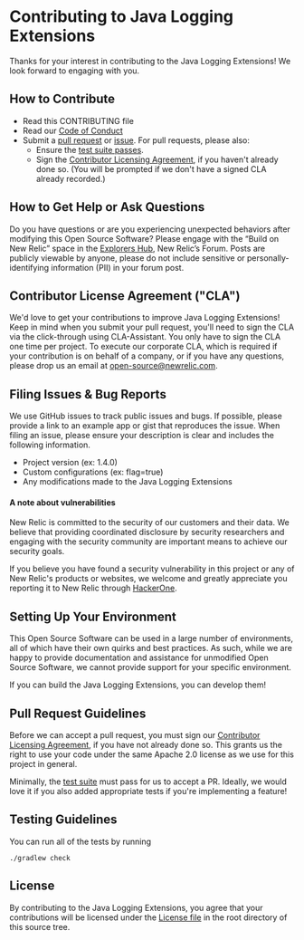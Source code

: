 # Contributing to Java Logging Extensions
Thanks for your interest in contributing to the Java Logging Extensions! We look forward to engaging with you.

## How to Contribute
* Read this CONTRIBUTING file
* Read our [Code of Conduct](https://opensource.newrelic.com/code-of-conduct/)
* Submit a [pull request](#pull-request-guidelines) or [issue](#filing-issues--bug-reports). For pull requests, please also:
    * Ensure the [test suite passes](#testing-guidelines).
    * Sign the [Contributor Licensing Agreement](#contributor-license-agreement-cla), if you haven't already done so. (You will be prompted if we don't have a signed CLA already recorded.)
    
## How to Get Help or Ask Questions
Do you have questions or are you experiencing unexpected behaviors after modifying this Open Source Software? Please engage with the “Build on New Relic” space in the [Explorers Hub](https://discuss.newrelic.com/c/build-on-new-relic/), New Relic’s Forum. 
Posts are publicly viewable by anyone, please do not include sensitive or personally-identifying information (PII) in your forum post.

## Contributor License Agreement ("CLA")
We'd love to get your contributions to improve Java Logging Extensions! Keep in mind when you submit your pull request, you'll need to sign the CLA via the click-through using CLA-Assistant. You only have to sign the CLA one time per project.
To execute our corporate CLA, which is required if your contribution is on behalf of a company, or if you have any questions, please drop us an email at open-source@newrelic.com. 

## Filing Issues & Bug Reports
We use GitHub issues to track public issues and bugs. If possible, please provide a link to an example app or gist that reproduces the issue. When filing an issue, please ensure your description is clear and includes the following information.
* Project version (ex: 1.4.0)
* Custom configurations (ex: flag=true)
* Any modifications made to the Java Logging Extensions

#### A note about vulnerabilities  
New Relic is committed to the security of our customers and their data. We believe that providing coordinated disclosure by security researchers and engaging with the security community are important means to achieve our security goals.

If you believe you have found a security vulnerability in this project or any of New Relic's products or websites, we welcome and greatly appreciate you reporting it to New Relic through [HackerOne](https://hackerone.com/newrelic).

## Setting Up Your Environment
This Open Source Software can be used in a large number of environments, all of which have their own quirks and best practices. As such, while we are happy to provide documentation and assistance for unmodified Open Source Software, we cannot provide support for your specific environment.

If you can build the Java Logging Extensions, you can develop them!

## Pull Request Guidelines
Before we can accept a pull request, you must sign our [Contributor Licensing Agreement](#contributor-license-agreement-cla), if you have not already done so. This grants us the right to use your code under the same Apache 2.0 license as we use for this project in general.

Minimally, the [test suite](#testing-guidelines) must pass for us to accept a PR. Ideally, we would love it if you also added appropriate tests if you're implementing a feature!

## Testing Guidelines
You can run all of the tests by running

`./gradlew check`

## License
By contributing to the Java Logging Extensions, you agree that your contributions will be licensed under the [License file](LICENSE.md) 
in the root directory of this source tree.
